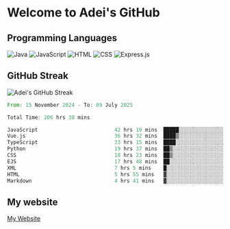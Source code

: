 # Welcome to Adei's GitHub

## Programming Languages
![Java](https://img.shields.io/badge/Java-007396?style=flat-square&logo=java&logoColor=white)
![JavaScript](https://img.shields.io/badge/JavaScript-F7DF1E?style=flat-square&logo=javascript&logoColor=black)
![HTML](https://img.shields.io/badge/HTML-E34F26?style=flat-square&logo=html5&logoColor=white)
![CSS](https://img.shields.io/badge/CSS-1572B6?style=flat-square&logo=css3&logoColor=white)
![Express.js](https://img.shields.io/badge/Express.js-000000?style=flat-square&logo=express&logoColor=white)


## GitHub Streak
![Adei's GitHub Streak](https://github-readme-streak-stats.herokuapp.com/?user=AdeiTamayo&hide_border=true)

<!--START_SECTION:waka-->

```rust
From: 15 November 2024 - To: 09 July 2025

Total Time: 206 hrs 38 mins

JavaScript                         42 hrs 19 mins  █████░░░░░░░░░░░░░░░░░░░░   20.29 %
Vue.js                             36 hrs 32 mins  ████▒░░░░░░░░░░░░░░░░░░░░   17.52 %
TypeScript                         33 hrs 15 mins  ████░░░░░░░░░░░░░░░░░░░░░   15.94 %
Python                             19 hrs 37 mins  ██▒░░░░░░░░░░░░░░░░░░░░░░   09.41 %
CSS                                18 hrs 23 mins  ██▒░░░░░░░░░░░░░░░░░░░░░░   08.82 %
EJS                                17 hrs 48 mins  ██░░░░░░░░░░░░░░░░░░░░░░░   08.54 %
XML                                7 hrs 5 mins    █░░░░░░░░░░░░░░░░░░░░░░░░   03.40 %
HTML                               5 hrs 55 mins   ▓░░░░░░░░░░░░░░░░░░░░░░░░   02.84 %
Markdown                           4 hrs 41 mins   ▓░░░░░░░░░░░░░░░░░░░░░░░░   02.25 %
```

<!--END_SECTION:waka-->

## My website
[My Website](https://adei.eus)


